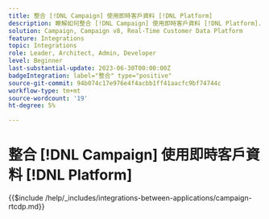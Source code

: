 ```yaml
---
title: 整合 [!DNL Campaign] 使用即時客戶資料 [!DNL Platform]
description: 瞭解如何整合 [!DNL Campaign] 使用即時客戶資料 [!DNL Platform].
solution: Campaign, Campaign v8, Real-Time Customer Data Platform
feature: Integrations
topic: Integrations
role: Leader, Architect, Admin, Developer
level: Beginner
last-substantial-update: 2023-06-30T00:00:00Z
badgeIntegration: label="整合" type="positive"
source-git-commit: 94b074c17e976e4f4acbb1ff41aacfc9bf74744c
workflow-type: tm+mt
source-wordcount: '19'
ht-degree: 5%

---
```



# 整合 [!DNL Campaign] 使用即時客戶資料 [!DNL Platform]

{{$include /help/_includes/integrations-between-applications/campaign-rtcdp.md}}
